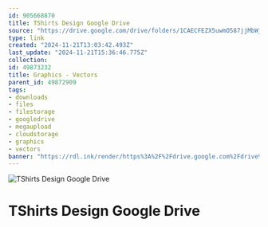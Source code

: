 ```yaml
---
id: 905668870
title: TShirts Design Google Drive
source: "https://drive.google.com/drive/folders/1CAECFEZX5uwmO587jjMbWjy2xZzjzoOx?usp=sharing"
type: link
created: "2024-11-21T13:03:42.493Z"
last_update: "2024-11-21T15:36:46.775Z"
collection:
id: 49873232
title: Graphics - Vectors
parent_id: 49872909
tags:
- downloads
- files
- filestorage
- googledrive
- megaupload
- cloudstorage
- graphics
- vectors
banner: "https://rdl.ink/render/https%3A%2F%2Fdrive.google.com%2Fdrive%2Ffolders%2F1CAECFEZX5uwmO587jjMbWjy2xZzjzoOx%3Fusp%3Dsharing"
---
```


![TShirts Design Google Drive](https://rdl.ink/render/https%3A%2F%2Fdrive.google.com%2Fdrive%2Ffolders%2F1CAECFEZX5uwmO587jjMbWjy2xZzjzoOx%3Fusp%3Dsharing)

# TShirts Design Google Drive

